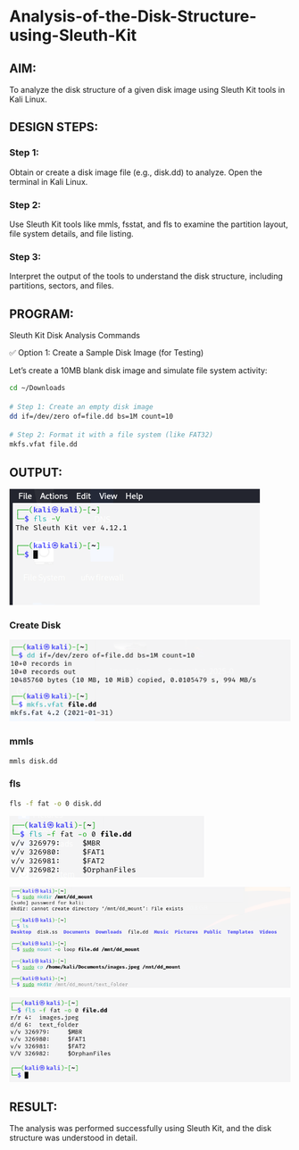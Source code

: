 # Analysis-of-the-Disk-Structure-using-Sleuth-Kit
## AIM:
To analyze the disk structure of a given disk image using Sleuth Kit tools in Kali Linux.

## DESIGN STEPS:
### Step 1:
Obtain or create a disk image file (e.g., disk.dd) to analyze. Open the terminal in Kali Linux.

### Step 2:
Use Sleuth Kit tools like mmls, fsstat, and fls to examine the partition layout, file system details, and file listing.

### Step 3:
Interpret the output of the tools to understand the disk structure, including partitions, sectors, and files.

## PROGRAM:
Sleuth Kit Disk Analysis Commands

✅ Option 1: Create a Sample Disk Image (for Testing)

Let’s create a 10MB blank disk image and simulate file system activity:

```bash
cd ~/Downloads

# Step 1: Create an empty disk image
dd if=/dev/zero of=file.dd bs=1M count=10

# Step 2: Format it with a file system (like FAT32)
mkfs.vfat file.dd
```

## OUTPUT:

![alt text](image.png)
### Create Disk
![alt text](image-1.png)
### mmls 
```bash
mmls disk.dd
```
### fls
```bash
fls -f fat -o 0 disk.dd
```
![alt text](image-2.png)

![alt text](image-3.png)

![alt text](image-4.png)

## RESULT:
The analysis was performed successfully using Sleuth Kit, and the disk structure was understood in detail.
